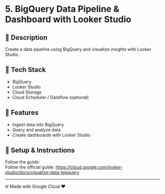 # 5. BigQuery Data Pipeline & Dashboard with Looker Studio

## 📖 Description
Create a data pipeline using BigQuery and visualize insights with Looker Studio.

## 🔧 Tech Stack
- BigQuery
- Looker Studio
- Cloud Storage
- Cloud Scheduler / Dataflow (optional)

## 🚀 Features
- Ingest data into BigQuery
- Query and analyze data
- Create dashboards with Looker Studio

## 🧪 Setup & Instructions
Follow the guide:  
Follow the official guide: https://cloud.google.com/looker-studio/docs/visualize-data-bigquery

---

🌐 Made with Google Cloud ❤️
